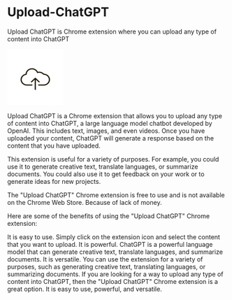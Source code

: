 # Upload-ChatGPT
Upload ChatGPT is Chrome extension where you can upload any type of content into ChatGPT

<img src="icon-128.png" alt="LOGO">


Upload ChatGPT is a Chrome extension that allows you to upload any type of content into ChatGPT, a large language model chatbot developed by OpenAI. This includes text, images, and even videos. Once you have uploaded your content, ChatGPT will generate a response based on the content that you have uploaded.

This extension is useful for a variety of purposes. For example, you could use it to generate creative text, translate languages, or summarize documents. You could also use it to get feedback on your work or to generate ideas for new projects.

The "Upload ChatGPT" Chrome extension is free to use and is not available on the Chrome Web Store. Because of lack of money.

Here are some of the benefits of using the "Upload ChatGPT" Chrome extension:

It is easy to use. Simply click on the extension icon and select the content that you want to upload.
It is powerful. ChatGPT is a powerful language model that can generate creative text, translate languages, and summarize documents.
It is versatile. You can use the extension for a variety of purposes, such as generating creative text, translating languages, or summarizing documents.
If you are looking for a way to upload any type of content into ChatGPT, then the "Upload ChatGPT" Chrome extension is a great option. It is easy to use, powerful, and versatile.

